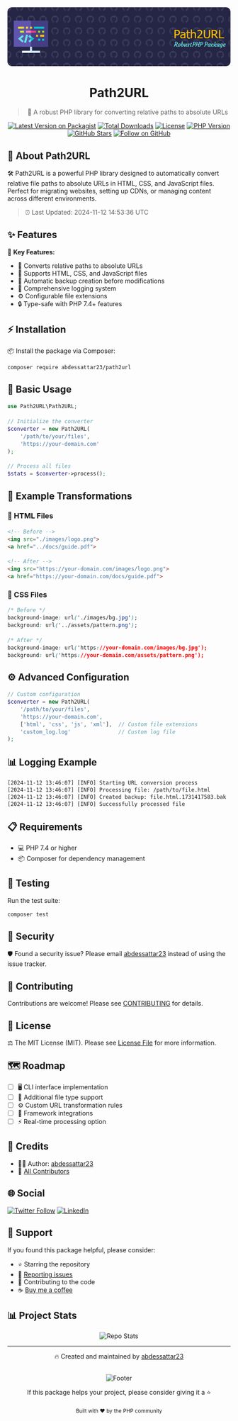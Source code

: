 <div align="center">
<img src="https://raw.githubusercontent.com/abdessattar23/path2url/main/art/banner.png" alt="Path2URL Banner">

# Path2URL
> 🚀 A robust PHP library for converting relative paths to absolute URLs

[![Latest Version on Packagist](https://img.shields.io/packagist/v/abdessattar23/path2url.svg?style=flat-square)](https://packagist.org/packages/abdessattar23/path2url)
[![Total Downloads](https://img.shields.io/packagist/dt/abdessattar23/path2url.svg?style=flat-square)](https://packagist.org/packages/abdessattar23/path2url)
[![License](https://img.shields.io/github/license/abdessattar23/path2url.svg?style=flat-square)](LICENSE.md)
[![PHP Version](https://img.shields.io/packagist/php-v/abdessattar23/path2url.svg?style=flat-square)](composer.json)
[![GitHub Stars](https://img.shields.io/github/stars/abdessattar23/path2url?style=social)](https://github.com/abdessattar23/path2url/stargazers)
[![Follow on GitHub](https://img.shields.io/github/followers/abdessattar23?label=Follow&style=social)](https://github.com/abdessattar23)

</div>

## 📖 About Path2URL

🛠️ Path2URL is a powerful PHP library designed to automatically convert relative file paths to absolute URLs in HTML, CSS, and JavaScript files. Perfect for migrating websites, setting up CDNs, or managing content across different environments.

> ⏰ Last Updated: 2024-11-12 14:53:36 UTC

## ✨ Features

🌟 **Key Features:**
- 🔄 Converts relative paths to absolute URLs
- 📁 Supports HTML, CSS, and JavaScript files
- 💾 Automatic backup creation before modifications
- 📝 Comprehensive logging system
- ⚙️ Configurable file extensions
- 🔒 Type-safe with PHP 7.4+ features

## ⚡ Installation

📦 Install the package via Composer:

```bash
composer require abdessattar23/path2url
```

## 🚀 Basic Usage

```php
use Path2URL\Path2URL;

// Initialize the converter
$converter = new Path2URL(
    '/path/to/your/files',
    'https://your-domain.com'
);

// Process all files
$stats = $converter->process();
```

## 🎯 Example Transformations

### 📄 HTML Files
```html
<!-- Before -->
<img src="./images/logo.png">
<a href="../docs/guide.pdf">

<!-- After -->
<img src="https://your-domain.com/images/logo.png">
<a href="https://your-domain.com/docs/guide.pdf">
```

### 🎨 CSS Files
```css
/* Before */
background-image: url('./images/bg.jpg');
background: url('../assets/pattern.png');

/* After */
background-image: url('https://your-domain.com/images/bg.jpg');
background: url('https://your-domain.com/assets/pattern.png');
```

## ⚙️ Advanced Configuration

```php
// Custom configuration
$converter = new Path2URL(
    '/path/to/your/files',
    'https://your-domain.com',
    ['html', 'css', 'js', 'xml'],  // Custom file extensions
    'custom_log.log'               // Custom log file
);
```

## 📊 Logging Example

```log
[2024-11-12 13:46:07] [INFO] Starting URL conversion process
[2024-11-12 13:46:07] [INFO] Processing file: /path/to/file.html
[2024-11-12 13:46:07] [INFO] Created backup: file.html.1731417583.bak
[2024-11-12 13:46:07] [INFO] Successfully processed file
```

## 📋 Requirements

- 💻 PHP 7.4 or higher
- 📦 Composer for dependency management

## 🧪 Testing

Run the test suite:

```bash
composer test
```

## 🔐 Security

🛡️ Found a security issue? Please email [abdessattar23](https://github.com/abdessattar23) instead of using the issue tracker.

## 🤝 Contributing

Contributions are welcome! Please see [CONTRIBUTING](https://docs.github.com/en/contributing) for details.

## 📜 License

⚖️ The MIT License (MIT). Please see [License File](LICENSE.md) for more information.

## 🗺️ Roadmap

- [ ] 🖥️ CLI interface implementation
- [ ] 📁 Additional file type support
- [ ] ⚙️ Custom URL transformation rules
- [ ] 🔌 Framework integrations
- [ ] ⚡ Real-time processing option

## 👥 Credits

- 👨‍💻 Author: [abdessattar23](https://github.com/abdessattar23)
- 🌟 [All Contributors](../../contributors)

## 🌐 Social

[![Twitter Follow](https://img.shields.io/twitter/follow/abdessattar23?style=social)](https://twitter.com/abdessattar23)
[![LinkedIn](https://img.shields.io/badge/LinkedIn-Connect-blue?style=social&logo=linkedin)](https://linkedin.com/in/abdessattar23)

## 💝 Support

If you found this package helpful, please consider:
- ⭐ Starring the repository
- 🐛 [Reporting issues](https://github.com/abdessattar23/path2url/issues)
- 🤝 Contributing to the code
- ☕ [Buy me a coffee](https://buymeacoffee.com/abdessattar23)

## 📊 Project Stats

<div align="center">
  <img src="https://github-readme-stats.vercel.app/api/pin/?username=abdessattar23&repo=path2url&theme=dark" alt="Repo Stats">
</div>

---

<div align="center">

🔥 Created and maintained by [abdessattar23](https://github.com/abdessattar23)

<br>

<img src="https://raw.githubusercontent.com/abdessattar23/path2url/main/art/footer.png" alt="Footer" width="200">

<br>

If this package helps your project, please consider giving it a ⭐

</div>

<div align="center">
  <sub>Built with ❤️ by the PHP community</sub>
</div>
